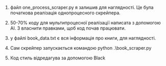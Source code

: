 1) файл one_process_scraper.py я залишив для наглядності.
Це була початкова реалізація однопроцесного скрейпера.

2) 50-70% коду для мультипроцесної реалізації написата з
   допомогою AI. З власнити правками, щоб код почав працювати.

3) у файлі book_data.txt є вся інформація про книги, для наглядності. 

4) Сам скрейпер запускається командою python .\book_scraper.py

5) Код стиль відредагува за допомогою Black
